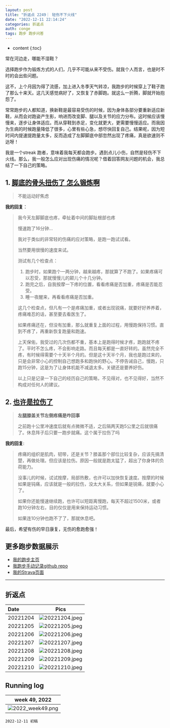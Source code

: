 ```yaml
---
layout: post
title: "折返点 2249｜ 轻伤不下火线"
date: "2022-12-11 22:14:24"
categories: 折返点
auth: conge
tags: 跑步 跑步问答 
---
```

* content
{:toc}

常在河边走，哪能不湿鞋？

选择跑步作为锻炼方式的人们，几乎不可能从来不受伤。就我个人而言，也是时不时的会出些问题。

这不，上个月因为得了流感，加上进入冬季天气转凉，我跑步的时候穿上了鞋子跑了那么十来天。这几天感觉病好了，又恢复了赤脚跑。就这么一折腾，脚就开始抱怨了。

常常跑步的人都知道，换新鞋是最容易受伤的时候，因为身体各部分要重新适应新鞋，从而会对跑姿产生影，响进而改变脚、腿以及关节的应力分布。这时候应该慢慢来，逐步让身体适应。而从穿鞋到赤足，变化就更大，更需要慢慢适应。而我因为生病的时候跑量降低了很多，心里有些心急，想尽快回复自己。结果呢，因为短时间内提速提跑量太多，反而造成了左脚脚底中部忽然出现了疼痛，真是欲速则不达呀！

我是一个streak 跑者，意味着我每天都会跑步。遇到点儿小伤，自然是轻伤不下火线。那么，我一般怎么应对出现伤痛的情况呢？借着回答网友问题的机会，我总结了一下自己的策略。




## 1. [脚底的骨头扭伤了 怎么锻炼啊](https://www.douban.com/group/topic/279967663/?start=0#4946995318)

> 不能运动好焦虑

**我的回复**：

> 我今天左脚脚底也疼，牵扯着中间的脚趾根部也疼
> 
> 慢速跑了16分钟…
> 
> 我对于类似的非常轻的伤痛的应对策略，是跑一跑试试看。
> 
> 当然要用很慢的速度来试。
>
> 测试有几个检查点：
> 
> 1. 跑步时，如果跑个一两分钟，越来越疼，那就算了不跑了。如果疼痛可以忍受，那就慢慢儿的颠儿个十几分钟。
> 2. 跑完之后，自我按摩一下疼的位置，看看疼痛是否加重，疼痛是否能忍受。
> 3. 睡一夜醒来，再看看疼痛是否加重。
> 
> 这几个检查点，但凡有一个是疼痛加重，或者出现锐痛，就要好好养养着，疼痛难忍的话，甚至要去看医生了。
> 
> 如果疼痛还在，但没有加重，那么就重复上面的过程，用慢跑保持习惯。直到不疼了，再重新恢复跑量和跑速。
> 
> 上天保佑，我受过的几次伤都不重，基本上是跑得时候才疼，跑跑就不疼了。平时不怎么疼，不会影响走路。而且每天都是一直好转的。虽然完全不疼，有时候得需要个十天半个月的。但是这十天半个月，我也是跑过来的，只是会非常小心的控制自己想跑多和跑快的野心。不停告诫自己，慢跑，只跑15分钟，这是为了让身体机能不减退太多。关键还是要养好伤。
> 
> 以上只是记录一下自己的经历自己的策略，不见得对，也不见得好，当然不构成对任何人的建议。

## 2. [也许是拉伤了]( https://douc.cc/3ccysk)

> **左腿膝盖关节左侧疼痛是咋回事**
> 
> 之前跑十公里冲速度后就有点微微不适，之后隔两天跑5公里之后就很痛了。休息阵子后只要一跑步就痛。这个属于拉伤了吗

**我的回复**:

> 疼痛的组织是肌肉，韧带，还是关节？膝盖那个部位比较复杂，应该先搞清楚，再做处理。但应该是拉伤。原因一般就是跑太猛了，超出了你身体的负荷能力。
> 
> 没事儿的时候，试试按摩，局部热敷，也许可以加快恢复速度。按摩的时候如果是钝痛，应该就是一般的拉伤，没太大关系，但如果是锐痛，就要小心了。
> 
> 如果你还能慢速继续跑，也许可以短距离慢跑，每天不超过1500米，或者跑10分钟左右，目的仅仅是用来保持运动习惯。
> 
> 如果连10分钟也跑不了了，那就休息吧。

最后，希望有伤的早日康复，无伤的愈跑愈强！

## 更多跑步数据展示

* [我的跑步主页](https://conge.github.io/running_page/)
* [我跑步手动记录github repo](https://github.com/conge/RunningStreak)
* [我的Strava页面](https://www.strava.com/athletes/57680242)

---


## 折返点

| Date     |                                Pics                                  |
| :------- | :------------------------------------------------------------------: |
| 20221204 |![20221204.jpeg](https://s2.loli.net/2022/12/12/AQsIUqS6RfiaXoj.jpg)  |
| 20221205 |![20221205.jpeg](https://s2.loli.net/2022/12/12/SNlGWomIJ9hRCzv.jpg)  |
| 20221206 |![20221206.jpeg](https://s2.loli.net/2022/12/12/zJVfglHMpjAxwYr.jpg)  |
| 20221207 |![20221207.jpeg](https://s2.loli.net/2022/12/12/r1jV97ZFgGxtXy6.jpg)  |
| 20221208 |![20221208.jpeg](https://s2.loli.net/2022/12/12/9m1NGBRraUnPyMD.jpg)  |
| 20221209 |![20221209.jpeg](https://s2.loli.net/2022/12/12/uVdg23aESTZWOPY.jpg)  |
| 20221210 |![20221210.jpeg](https://s2.loli.net/2022/12/12/y1tWZqkBirAH562.jpg)  |

## Running log

|                            week 49, 2022                            |
| :------------------------------------------------------------------: |
|![2022_week49.png](https://s2.loli.net/2022/12/12/G6Bdai5lzyQeZPt.png) |


```
2022-12-11 初稿
```
